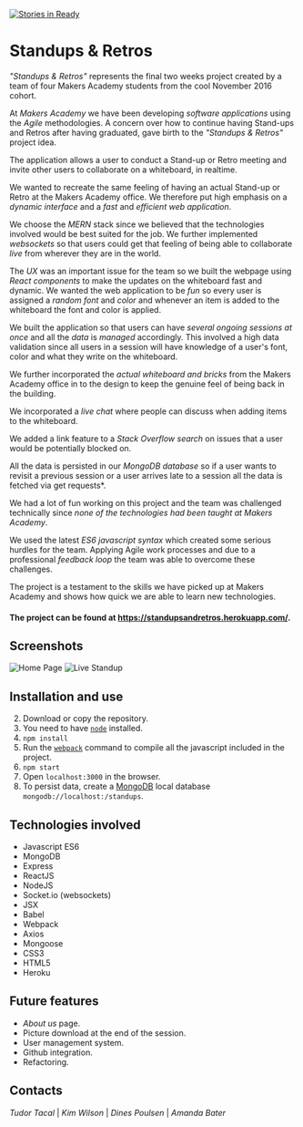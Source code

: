 [![Stories in Ready](https://badge.waffle.io/TudorTacal/makers-standups-retros.svg?label=ready&title=Ready)](http://waffle.io/TudorTacal/makers-standups-retros)


Standups & Retros
===========


*"Standups & Retros"* represents the final two weeks project created by a team of four Makers Academy students from the cool November 2016 cohort.

At *Makers Academy* we have been developing *software applications* using the *Agile* methodologies. A concern over how to continue having Stand-ups and Retros after having graduated, gave birth to the *"Standups & Retros"* project idea.

The application allows a user to conduct a Stand-up or Retro meeting and invite other users to collaborate on a whiteboard, in realtime.

We wanted to recreate the same feeling of having an actual Stand-up or Retro at the Makers Academy office. We therefore put high emphasis on a *dynamic interface* and a *fast* and *efficient* *web application*.

We choose the *MERN* stack since we believed that the technologies involved would be best suited for the job. We further implemented *websockets* so that users could get that feeling of being able to collaborate *live* from wherever they are in the world.

The *UX* was an important issue for the team so we built the webpage using *React components* to make the updates on the whiteboard fast and dynamic. We wanted the web application to be *fun* so every user is assigned a *random font* and *color* and whenever an item is added to the whiteboard the font and color is applied.

We built the application so that users can have *several ongoing sessions at once* and all the *data* is *managed* accordingly. This involved a high data validation since all users in a session will have knowledge of a user's font, color and what they write on the whiteboard.

We further incorporated the *actual whiteboard and bricks* from the Makers Academy office in to the design to keep the genuine feel of being back in the building.

We incorporated a *live chat* where people can discuss when adding items to the whiteboard.

We added a link feature to a *Stack Overflow search* on issues that a user would be potentially blocked on.

All the data is persisted in our *MongoDB database* so if a user wants to revisit a previous session or a user arrives late to a session all the data is fetched via get requests*.

We had a lot of fun working on this project and the team was challenged technically since *none of the technologies had been taught at Makers Academy*.

We used the latest *ES6 javascript syntax* which created some serious hurdles for the team. Applying Agile work processes and due to a professional *feedback loop* the team was able to overcome these challenges.

The project is a testament to the skills we have picked up at Makers Academy and shows how quick we are able to learn new technologies.

#### The project can be found at https://standupsandretros.herokuapp.com/.

## Screenshots

![Home Page]("./SR_assets/standups_home_page.png")
![Live Standup]("./SR_assets/standup.png)

## Installation and use

2. Download or copy the repository.
3. You need to have [```node```](https://nodejs.org/en/download/) installed.
3. ```npm install```
4. Run the [```webpack```](https://webpack.github.io/docs/tutorials/getting-started/) command to compile all the javascript included in the project.
4. ```npm start```
5. Open ```localhost:3000``` in the browser.
7. To persist data, create a [MongoDB](https://docs.mongodb.com/getting-started/shell/) local database ```mongodb://localhost:/standups```.


## Technologies involved

* Javascript ES6
* MongoDB
* Express
* ReactJS
* NodeJS
* Socket.io (websockets)
* JSX
* Babel
* Webpack
* Axios
* Mongoose
* CSS3
* HTML5
* Heroku

## Future features

* *About us* page.
* Picture download at the end of the session.
* User management system.
* Github integration.
* Refactoring.


## Contacts

*Tudor Tacal* | *Kim Wilson* | *Dines Poulsen* | *Amanda Bater*
